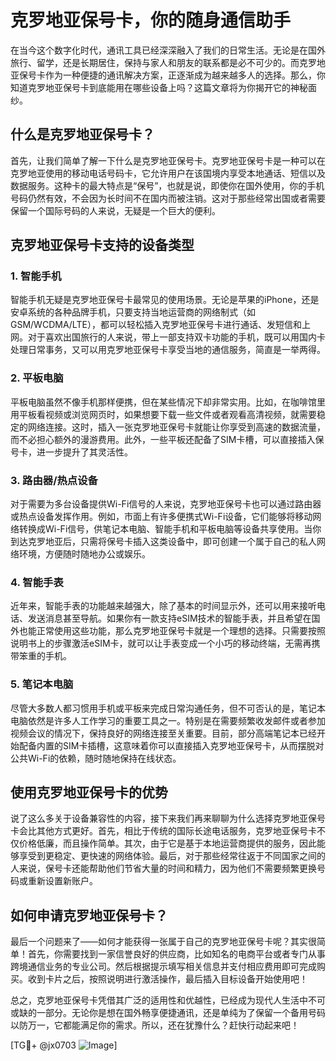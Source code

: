 # 克罗地亚保号卡，你的随身通信助手

在当今这个数字化时代，通讯工具已经深深融入了我们的日常生活。无论是在国外旅行、留学，还是长期居住，保持与家人和朋友的联系都是必不可少的。而克罗地亚保号卡作为一种便捷的通讯解决方案，正逐渐成为越来越多人的选择。那么，你知道克罗地亚保号卡到底能用在哪些设备上吗？这篇文章将为你揭开它的神秘面纱。

## 什么是克罗地亚保号卡？

首先，让我们简单了解一下什么是克罗地亚保号卡。克罗地亚保号卡是一种可以在克罗地亚使用的移动电话号码卡，它允许用户在该国境内享受本地通话、短信以及数据服务。这种卡的最大特点是“保号”，也就是说，即使你在国外使用，你的手机号码仍然有效，不会因为长时间不在国内而被注销。这对于那些经常出国或者需要保留一个国际号码的人来说，无疑是一个巨大的便利。

## 克罗地亚保号卡支持的设备类型

### 1. 智能手机

智能手机无疑是克罗地亚保号卡最常见的使用场景。无论是苹果的iPhone，还是安卓系统的各种品牌手机，只要支持当地运营商的网络制式（如GSM/WCDMA/LTE），都可以轻松插入克罗地亚保号卡进行通话、发短信和上网。对于喜欢出国旅行的人来说，带上一部支持双卡功能的手机，既可以用国内卡处理日常事务，又可以用克罗地亚保号卡享受当地的通信服务，简直是一举两得。

### 2. 平板电脑

平板电脑虽然不像手机那样便携，但在某些情况下却非常实用。比如，在咖啡馆里用平板看视频或浏览网页时，如果想要下载一些文件或者观看高清视频，就需要稳定的网络连接。这时，插入一张克罗地亚保号卡就能让你享受到高速的数据流量，而不必担心额外的漫游费用。此外，一些平板还配备了SIM卡槽，可以直接插入保号卡，进一步提升了其灵活性。

### 3. 路由器/热点设备

对于需要为多台设备提供Wi-Fi信号的人来说，克罗地亚保号卡也可以通过路由器或热点设备发挥作用。例如，市面上有许多便携式Wi-Fi设备，它们能够将移动网络转换成Wi-Fi信号，供笔记本电脑、智能手机和平板电脑等设备共享使用。当你到达克罗地亚后，只需将保号卡插入这类设备中，即可创建一个属于自己的私人网络环境，方便随时随地办公或娱乐。

### 4. 智能手表

近年来，智能手表的功能越来越强大，除了基本的时间显示外，还可以用来接听电话、发送消息甚至导航。如果你有一款支持eSIM技术的智能手表，并且希望在国外也能正常使用这些功能，那么克罗地亚保号卡就是一个理想的选择。只需要按照说明书上的步骤激活eSIM卡，就可以让手表变成一个小巧的移动终端，无需再携带笨重的手机。

### 5. 笔记本电脑

尽管大多数人都习惯用手机或平板来完成日常沟通任务，但不可否认的是，笔记本电脑依然是许多人工作学习的重要工具之一。特别是在需要频繁收发邮件或者参加视频会议的情况下，保持良好的网络连接至关重要。目前，部分高端笔记本已经开始配备内置的SIM卡插槽，这意味着你可以直接插入克罗地亚保号卡，从而摆脱对公共Wi-Fi的依赖，随时随地保持在线状态。

## 使用克罗地亚保号卡的优势

说了这么多关于设备兼容性的内容，接下来我们再来聊聊为什么选择克罗地亚保号卡会比其他方式更好。首先，相比于传统的国际长途电话服务，克罗地亚保号卡不仅价格低廉，而且操作简单。其次，由于它是基于本地运营商提供的服务，因此能够享受到更稳定、更快速的网络体验。最后，对于那些经常往返于不同国家之间的人来说，保号卡还能帮助他们节省大量的时间和精力，因为他们不需要频繁更换号码或重新设置新账户。

## 如何申请克罗地亚保号卡？

最后一个问题来了——如何才能获得一张属于自己的克罗地亚保号卡呢？其实很简单！首先，你需要找到一家信誉良好的供应商，比如知名的电商平台或者专门从事跨境通信业务的专业公司。然后根据提示填写相关信息并支付相应费用即可完成购买。收到卡片之后，按照说明进行激活操作，最后插入目标设备开始使用吧！

总之，克罗地亚保号卡凭借其广泛的适用性和优越性，已经成为现代人生活中不可或缺的一部分。无论你是想在国外畅享便捷通讯，还是单纯为了保留一个备用号码以防万一，它都能满足你的需求。所以，还在犹豫什么？赶快行动起来吧！

[TG💪+ @jx0703 ![Image](https://github.com/user-attachments/assets/dbca1d08-cadb-493c-b0ec-ad6f7a83f270)]